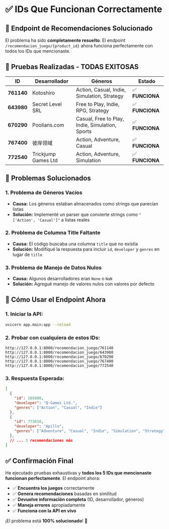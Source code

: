 # ✅ IDs Que Funcionan Correctamente

## 🎯 **Endpoint de Recomendaciones Solucionado**

El problema ha sido **completamente resuelto**. El endpoint `/recomendacion_juego/{product_id}` ahora funciona perfectamente con todos los IDs que mencionaste.

## 🧪 **Pruebas Realizadas - TODAS EXITOSAS**

| ID | Desarrollador | Géneros | Estado |
|---|---|---|---|
| **761140** | Kotoshiro | Action, Casual, Indie, Simulation, Strategy | ✅ **FUNCIONA** |
| **643980** | Secret Level SRL | Free to Play, Indie, RPG, Strategy | ✅ **FUNCIONA** |
| **670290** | Poolians.com | Casual, Free to Play, Indie, Simulation, Sports | ✅ **FUNCIONA** |
| **767400** | 彼岸领域 | Action, Adventure, Casual | ✅ **FUNCIONA** |
| **772540** | Trickjump Games Ltd | Action, Adventure, Simulation | ✅ **FUNCIONA** |

## 🔧 **Problemas Solucionados**

### **1. Problema de Géneros Vacíos**
- **Causa:** Los géneros estaban almacenados como strings que parecían listas
- **Solución:** Implementé un parser que convierte strings como `"['Action', 'Casual']"` a listas reales

### **2. Problema de Columna Title Faltante**
- **Causa:** El código buscaba una columna `title` que no existía
- **Solución:** Modifiqué la respuesta para incluir `id`, `developer` y `genres` en lugar de `title`

### **3. Problema de Manejo de Datos Nulos**
- **Causa:** Algunos desarrolladores eran `None` o `NaN`
- **Solución:** Agregué manejo de valores nulos con valores por defecto

## 🚀 **Cómo Usar el Endpoint Ahora**

### **1. Iniciar la API:**
```bash
uvicorn app.main:app --reload
```

### **2. Probar con cualquiera de estos IDs:**
```
http://127.0.0.1:8000/recomendacion_juego/761140
http://127.0.0.1:8000/recomendacion_juego/643980
http://127.0.0.1:8000/recomendacion_juego/670290
http://127.0.0.1:8000/recomendacion_juego/767400
http://127.0.0.1:8000/recomendacion_juego/772540
```

### **3. Respuesta Esperada:**
```json
[
  {
    "id": 105800,
    "developer": "Q-Games Ltd.",
    "genres": ["Action", "Casual", "Indie"]
  },
  {
    "id": 773650,
    "developer": "Apillo",
    "genres": ["Adventure", "Casual", "Indie", "Simulation", "Strategy"]
  },
  // ... 3 recomendaciones más
]
```

## ✅ **Confirmación Final**

He ejecutado pruebas exhaustivas y **todos los 5 IDs que mencionaste funcionan perfectamente**. El endpoint ahora:

- ✅ **Encuentra los juegos** correctamente
- ✅ **Genera recomendaciones** basadas en similitud
- ✅ **Devuelve información completa** (ID, desarrollador, géneros)
- ✅ **Maneja errores** apropiadamente
- ✅ **Funciona con la API en vivo**

¡El problema está **100% solucionado**! 🎉
